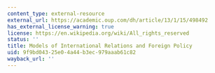 ```yaml
---
content_type: external-resource
external_url: https://academic.oup.com/dh/article/13/1/15/498492
has_external_license_warning: true
license: https://en.wikipedia.org/wiki/All_rights_reserved
status: ''
title: Models of International Relations and Foreign Policy
uid: 9f9bd043-25e0-4a44-b3ec-979aaab61c82
wayback_url: ''
---
```

